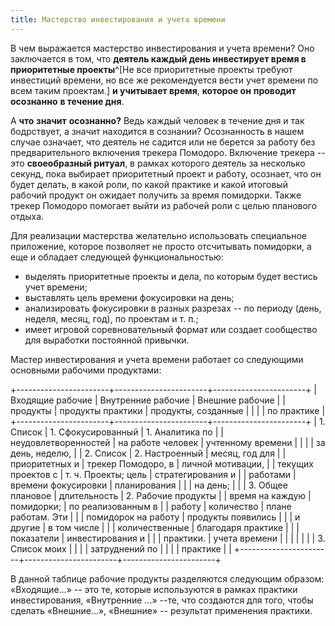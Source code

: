 ```yaml
---
title: Мастерство инвестирования и учета времени
---
```


В чем выражается мастерство инвестирования и учета времени? Оно
заключается в том, что **деятель каждый день инвестирует время в
приоритетные проекты**^[Не все приоритетные проекты
требуют инвестиций времени, но все же рекомендуется вести учет времени
по всем таким проектам.] **и учитывает время**, **которое
он** **проводит** **осознанно** **в течение дня**.

А **что** **значит** **осознанно?** Ведь каждый человек в течение дня и
так бодрствует, а значит находится в сознании? Осознанность в нашем
случае означает, что деятель не садится или не берется за работу без
предварительного включения трекера Помодоро. Включение трекера -- это
**своеобразный ритуал**, в рамках которого деятель за несколько секунд,
пока выбирает приоритетный проект и работу, осознает, что он будет
делать, в какой роли, по какой практике и какой итоговый рабочий продукт
он ожидает получить за время помидорки. Также трекер Помодоро помогает
выйти из рабочей роли с целью планового отдыха.

Для реализации мастерства желательно использовать специальное
приложение, которое позволяет не просто отсчитывать помидорки, а еще и
обладает следующей функциональностью:

-   выделять приоритетные проекты и дела, по которым будет вестись учет
    времени;
-   выставлять цель времени фокусировки на день;
-   анализировать фокусировки в разных разрезах -- по периоду (день,
    неделя, месяц, год), по проектам и т. п.;
-   имеет игровой соревновательный формат или создает сообщество для
    выработки постоянной привычки.

Мастер инвестирования и учета времени работает со следующими основными
рабочими продуктами:

+-----------------------+-----------------------+-----------------------+
| Входящие рабочие      | Внутренние рабочие    | Внешние рабочие       |
| продукты              | продукты практики     | продукты, созданные   |
|                       |                       | по практике           |
+-----------------------+-----------------------+-----------------------+
| 1\. Список            | 1\. Сфокусированный   | 1\. Аналитика по      |
| неудовлетворенностей  | на работе человек     | учтенному времени     |
|                       |                       | за день, неделю,      |
| 2\. Список            | 2\. Настроенный       | месяц, год для        |
| приоритетных и        | трекер Помодоро, в    | личной мотивации,     |
| текущих проектов с    | т. ч. Проекты; цель   | стратегирования и     |
| работами              | времени фокусировки   | планирования          |
|                       | на день;              |                       |
| 3\. Общее плановое    | длительность          | 2\. Рабочие продукты  |
| время на каждую       | помидорки;            | по реализованным в    |
| работу                | количество            | плане работам. Эти    |
|                       | помидорок на работу   | продукты появились    |
|                       | и другие              | в том числе           |
|                       | количественные        | благодаря практике    |
|                       | показатели            | инвестирования и      |
|                       | практики.             | учета времени         |
|                       |                       |                       |
|                       | 3\. Список моих       |                       |
|                       | затруднений по        |                       |
|                       | практике              |                       |
+-----------------------+-----------------------+-----------------------+

В данной таблице рабочие продукты разделяются следующим образом:
«Входящие...» -- это те, которые используются в рамках практики
инвестирования, «Внутренние ...» --те, что создаются для того, чтобы
сделать «Внешние...», «Внешние» -- результат применения практики.
